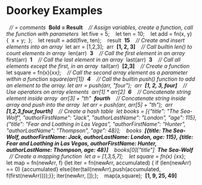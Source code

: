 # Doorkey Examples
&nbsp;
*// = comments*&nbsp;
**Bold = Result**&nbsp;
&nbsp;
*// Assign variables, create a function, call the function with parameters*&nbsp;
let five = 5;&nbsp;
&nbsp;
let ten = 10;&nbsp;
&nbsp;
let add = fn(x, y) {&nbsp;
  x + y;&nbsp;
};&nbsp;
&nbsp;
let result = add(five, ten);&nbsp;
&nbsp;
result&nbsp;
**15**&nbsp;
&nbsp;
*// Create and insert elements into an array*&nbsp;
let arr = [1,2,3];&nbsp;
arr&nbsp;
**[1, 2, 3]**&nbsp;
&nbsp;
*// Call builtin len() to count elements in array*&nbsp;
len(arr)&nbsp;
**3**&nbsp;
&nbsp;
*// Call the first element in an array*&nbsp;
first(arr)&nbsp;
**1**&nbsp;
&nbsp;
*// Call the last element in an array*&nbsp;
last(arr)&nbsp;
**3**&nbsp;
&nbsp;
*// Call all elements except the first, in an array*&nbsp;
tail(arr)&nbsp;
**[2,3]**&nbsp;
&nbsp;
*// Create a function*&nbsp;
let square = fn(x){x*x};&nbsp;
&nbsp;
*// Call the second array element as a parameter within a function*
square(arr[1])&nbsp;
**4**&nbsp;
&nbsp;
*// Call the builtin push() function to add an element to the array.*
let arr = push(arr, "four");&nbsp;
arr&nbsp;
**[1, 2, 3, four]**&nbsp;
&nbsp;
*// Use operators on array elements*&nbsp;
arr[1] * arr[2]&nbsp;
**6**&nbsp;
&nbsp;
*// Concatenate string element inside array*&nbsp;
arr[3] + "th"&nbsp;
**fourth**&nbsp;
&nbsp;
*// Concatenate string inside array and push into the array*&nbsp;
let arr = push(arr, arr[5] + "th");&nbsp;
arr&nbsp;
**[1,2,3,four,fourth]**&nbsp;
&nbsp;
*// Create a hash table*&nbsp;
let books = [{"title": "The Sea-Wolf", "authorFirstName": "Jack", "authorLastName": "London", "age": 115}, {"title": "Fear and Loathing in Las Vegas", "authorFirstName": "Hunter", "authorLastName": "Thompson", "age": 48}];&nbsp;
&nbsp;
books&nbsp;
**[{title: The Sea-Wolf, authorFirstName: Jack, authorLastName: London, age: 115}, {title: Fear and Loathing in Las Vegas, authorFirstName: Hunter, authorLastName: Thompson, age: 48}]**&nbsp;
&nbsp;
books[0]["title"]&nbsp;
**The Sea-Wolf**&nbsp;
&nbsp;
*// Create a mapping function*&nbsp;
let a = [1,3,5,7];&nbsp;
&nbsp;
let square = fn(x) {x*x};&nbsp;
&nbsp;
let map = fn(newArr, f) {let iter = fn(newArr, accumulated) { if (len(newArr) == 0) {accumulated} else{iter(tail(newArr),push(accumulated, f(first(newArr))));}}; iter(newArr, []);};&nbsp;
&nbsp;
map(a,square);&nbsp;
**[1, 9, 25, 49]**&nbsp;
